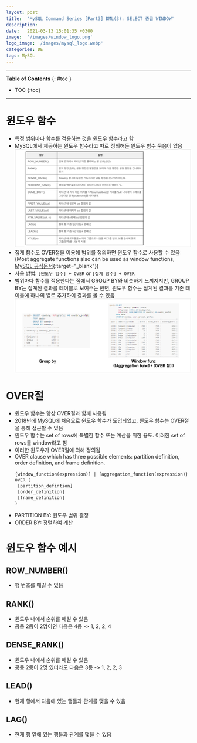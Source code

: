 ```yaml
---
layout: post
title:  'MySQL Command Series [Part3] DML(3): SELECT 중급 WINDOW'
description: 
date:   2021-03-13 15:01:35 +0300
image:  '/images/window_logo.png'
logo_image: '/images/mysql_logo.webp'
categories: DE
tags: MySQL
---
```


---
**Table of Contents**
{: #toc }
*  TOC
{:toc}

---

# 윈도우 함수

- 특정 범위마다 함수를 적용하는 것을 윈도우 함수라고 함
- MySQL에서 제공하는 윈도우 함수라고 따로 정의해둔 윈도우 함수 묶음이 있음
  ![](/images/mysql_45.png)
- 집계 함수도 OVER절을 이용해 범위를 정의하면 윈도우 함수로 사용할 수 있음(Most aggregate functions also can be used as window functions, [MySQL 공식문서](https://dev.mysql.com/doc/refman/8.0/en/window-function-descriptions.html){:target="_blank"})
- 사용 방법: `[윈도우 함수] + OVER` or `[집계 함수] + OVER`
- 범위마다 함수를 적용한다는 점에서 GROUP BY와 비슷하게 느껴지지만, GROUP BY는 집계된 결과를 테이블로 보여주는 반면, 윈도우 함수는 집계된 결과를 기존 테이블에 하나의 열로 추가하여 결과를 볼 수 있음
  ![](/images/mysql_46.png)

# OVER절

- 윈도우 함수는 항상 OVER절과 함께 사용됨
- 2018년에 MySQL에 처음으로 윈도우 함수가 도입되었고, 윈도우 함수는 OVER절을 통해 접근할 수 있음
- 윈도우 함수는 set of rows에 특별한 함수 또는 계산을 위한 용도. 이러한 set of rows를 window라고 함
- 이러한 윈도우가 OVER절에 의해 정의됨
- OVER clause which has three possible elements: partition definition, order definition, and frame definition.
  ```
  {window_function(expression)] | [aggregation_function(expression)} OVER ( 
   [partition_defintion]
   [order_definition]
   [frame_definition]
  )
  ```
- PARTITION BY: 윈도우 범위 결정
- ORDER BY: 정렬하여 계산

# 윈도우 함수 예시

## ROW_NUMBER()

- 행 번호를 매길 수 있음

## RANK()

- 윈도우 내에서 순위를 매길 수 있음
- 공동 2등이 2명이면 다음은 4등 -> 1, 2, 2, 4

## DENSE_RANK()

- 윈도우 내에서 순위를 매길 수 있음
- 공동 2등이 2명 있더라도 다음은 3등 -> 1, 2, 2, 3

## LEAD()

- 현재 행에서 다음에 있는 행들과 관계를 맺을 수 있음

## LAG()

- 현재 행 앞에 있는 행들과 관계를 맺을 수 있음